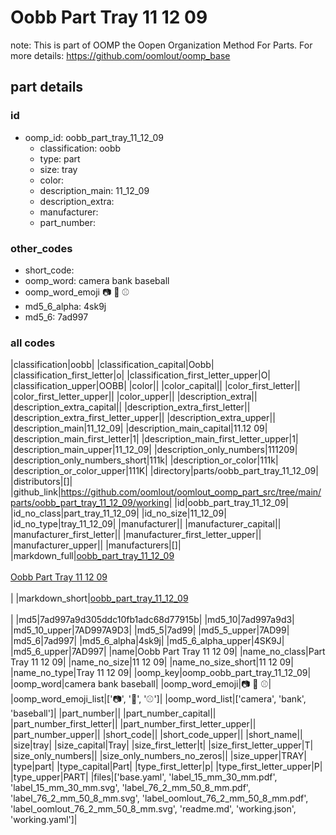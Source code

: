 # Oobb Part Tray 11 12 09  

note: This is part of OOMP the Oopen Organization Method For Parts. For more details: https://github.com/oomlout/oomp_base

##  part details





### id
* oomp_id: oobb_part_tray_11_12_09
  * classification: oobb
  * type: part
  * size: tray
  * color: 
  * description_main: 11_12_09
  * description_extra: 
  * manufacturer: 
  * part_number: 

### other_codes
* short_code: 
* oomp_word: camera bank baseball
* oomp_word_emoji :camera: :bank: :baseball:
* md5_6_alpha: 4sk9j
* md5_6: 7ad997

### all codes 
|classification|oobb|
|classification_capital|Oobb|
|classification_first_letter|o|
|classification_first_letter_upper|O|
|classification_upper|OOBB|
|color||
|color_capital||
|color_first_letter||
|color_first_letter_upper||
|color_upper||
|description_extra||
|description_extra_capital||
|description_extra_first_letter||
|description_extra_first_letter_upper||
|description_extra_upper||
|description_main|11_12_09|
|description_main_capital|11.12 09|
|description_main_first_letter|1|
|description_main_first_letter_upper|1|
|description_main_upper|11_12_09|
|description_only_numbers|111209|
|description_only_numbers_short|111k|
|description_or_color|111k|
|description_or_color_upper|111K|
|directory|parts/oobb_part_tray_11_12_09|
|distributors|[]|
|github_link|https://github.com/oomlout/oomlout_oomp_part_src/tree/main/parts/oobb_part_tray_11_12_09/working|
|id|oobb_part_tray_11_12_09|
|id_no_class|part_tray_11_12_09|
|id_no_size|11_12_09|
|id_no_type|tray_11_12_09|
|manufacturer||
|manufacturer_capital||
|manufacturer_first_letter||
|manufacturer_first_letter_upper||
|manufacturer_upper||
|manufacturers|[]|
|markdown_full|[oobb_part_tray_11_12_09](https://github.com/oomlout/oomlout_oomp_part_src/tree/main/parts/oobb_part_tray_11_12_09/working)<br>[](https://github.com/oomlout/oomlout_oomp_part_src/tree/main/parts/oobb_part_tray_11_12_09/working)<br>[Oobb Part Tray 11 12 09](https://github.com/oomlout/oomlout_oomp_part_src/tree/main/parts/oobb_part_tray_11_12_09/working)<br><br>|
|markdown_short|[oobb_part_tray_11_12_09](https://github.com/oomlout/oomlout_oomp_part_src/tree/main/parts/oobb_part_tray_11_12_09/working)<br><br>|
|md5|7ad997a9d305ddc10fb1adc68d77915b|
|md5_10|7ad997a9d3|
|md5_10_upper|7AD997A9D3|
|md5_5|7ad99|
|md5_5_upper|7AD99|
|md5_6|7ad997|
|md5_6_alpha|4sk9j|
|md5_6_alpha_upper|4SK9J|
|md5_6_upper|7AD997|
|name|Oobb Part Tray 11 12 09|
|name_no_class|Part Tray 11 12 09|
|name_no_size|11 12 09|
|name_no_size_short|11 12 09|
|name_no_type|Tray 11 12 09|
|oomp_key|oomp_oobb_part_tray_11_12_09|
|oomp_word|camera bank baseball|
|oomp_word_emoji|:camera: :bank: :baseball:|
|oomp_word_emoji_list|[':camera:', ':bank:', ':baseball:']|
|oomp_word_list|['camera', 'bank', 'baseball']|
|part_number||
|part_number_capital||
|part_number_first_letter||
|part_number_first_letter_upper||
|part_number_upper||
|short_code||
|short_code_upper||
|short_name||
|size|tray|
|size_capital|Tray|
|size_first_letter|t|
|size_first_letter_upper|T|
|size_only_numbers||
|size_only_numbers_no_zeros||
|size_upper|TRAY|
|type|part|
|type_capital|Part|
|type_first_letter|p|
|type_first_letter_upper|P|
|type_upper|PART|
|files|['base.yaml', 'label_15_mm_30_mm.pdf', 'label_15_mm_30_mm.svg', 'label_76_2_mm_50_8_mm.pdf', 'label_76_2_mm_50_8_mm.svg', 'label_oomlout_76_2_mm_50_8_mm.pdf', 'label_oomlout_76_2_mm_50_8_mm.svg', 'readme.md', 'working.json', 'working.yaml']|
